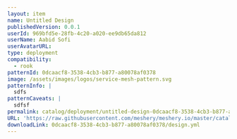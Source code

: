 ```yaml
---
layout: item
name: Untitled Design
publishedVersion: 0.0.1
userId: 969bfd5e-28fb-4c20-a020-ee9db65da812
userName: Aabid Sofi
userAvatarURL:
type: deployment
compatibility:
  - rook
patternId: 0dcaacf8-3538-4cb3-b877-a80078af0378
image: /assets/images/logos/service-mesh-pattern.svg
patternInfo: |
  sdfs
patternCaveats: |
  sdfsf
permalink: catalog/deployment/untitled-design-0dcaacf8-3538-4cb3-b877-a80078af0378.html
URL: 'https://raw.githubusercontent.com/meshery/meshery.io/master/catalog/0dcaacf8-3538-4cb3-b877-a80078af0378/0.0.1/design.yml'
downloadLink: 0dcaacf8-3538-4cb3-b877-a80078af0378/design.yml
---
```

